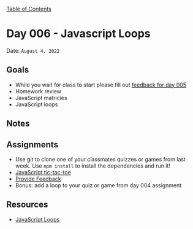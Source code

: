 [Table of Contents](../../README.md)

# Day 006 - Javascript Loops

Date: `August 4, 2022`

## Goals
* While you wait for class to start please fill out [feedback for day 005](https://docs.google.com/forms/d/e/1FAIpQLScugCfY_PZ5JJGPyv_y-cjqCYkjxCsNlYnNV1RGEykxzhDVZg/viewform?usp=sf_link)
* Homework review
* JavaScript matricies
* JavaScript loops

## Notes
<!-- * [Code](./code) -->
<!-- * [Video](https://www.youtube.com/watch?v=5TU1LV4G1nM) -->

## Assignments
* Use git to clone one of your classmates quizzes or games from last week. Use `npm install` to install the dependencies and run it!
* [JavaScript tic-tac-toe](../../assignments/js-tic-tac-toe)
* [Provide Feedback](https://docs.google.com/forms/d/e/1FAIpQLScugCfY_PZ5JJGPyv_y-cjqCYkjxCsNlYnNV1RGEykxzhDVZg/viewform?usp=sf_link)
* Bonus: add a loop to your quiz or game from day 004 assignment

## Resources

* [JavaScript Loops](../../units/javascript-loops/)
